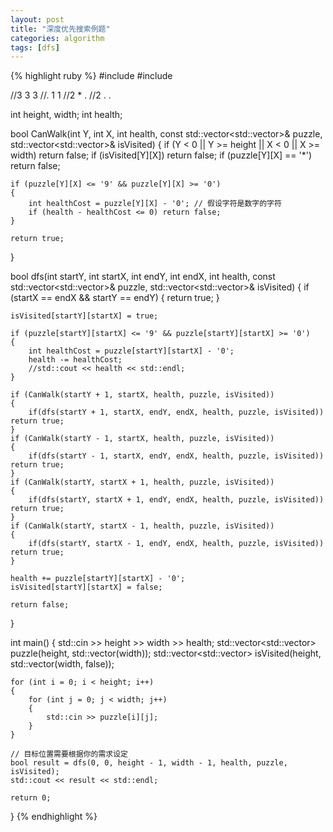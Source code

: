 ```yaml
---
layout: post
title: "深度优先搜索例题"
categories: algorithm
tags: [dfs]
---
```


{% highlight ruby %}
#include <iostream>
#include <vector>

//3 3 3
//. 1 1
//2 * .
//2 . .

int height, width;
int health;

bool CanWalk(int Y, int X, int health, 
    const std::vector<std::vector<char>>& puzzle, std::vector<std::vector<bool>>& isVisited)
{
    if (Y < 0 || Y >= height || X < 0 || X >= width) return false;
    if (isVisited[Y][X]) return false;
    if (puzzle[Y][X] == '*') return false;

    if (puzzle[Y][X] <= '9' && puzzle[Y][X] >= '0')
    {
        int healthCost = puzzle[Y][X] - '0'; // 假设字符是数字的字符
        if (health - healthCost <= 0) return false;
    }
    
    return true;
}

bool dfs(int startY, int startX, int endY, int endX, int health,
    const std::vector<std::vector<char>>& puzzle, std::vector<std::vector<bool>>& isVisited)
{
    if (startX == endX && startY == endY)
    {
        return true;
    }

    isVisited[startY][startX] = true;

    if (puzzle[startY][startX] <= '9' && puzzle[startY][startX] >= '0')
    {
        int healthCost = puzzle[startY][startX] - '0';
        health -= healthCost;
        //std::cout << health << std::endl;
    }

    if (CanWalk(startY + 1, startX, health, puzzle, isVisited))
    {
        if(dfs(startY + 1, startX, endY, endX, health, puzzle, isVisited)) return true;
    }
    if (CanWalk(startY - 1, startX, health, puzzle, isVisited))
    {
        if(dfs(startY - 1, startX, endY, endX, health, puzzle, isVisited)) return true;
    }
    if (CanWalk(startY, startX + 1, health, puzzle, isVisited))
    {
        if(dfs(startY, startX + 1, endY, endX, health, puzzle, isVisited)) return true;
    }
    if (CanWalk(startY, startX - 1, health, puzzle, isVisited))
    {
        if(dfs(startY, startX - 1, endY, endX, health, puzzle, isVisited)) return true;
    }

    health += puzzle[startY][startX] - '0';
    isVisited[startY][startX] = false;

    return false;
}

int main()
{
    std::cin >> height >> width >> health;
    std::vector<std::vector<char>> puzzle(height, std::vector<char>(width));
    std::vector<std::vector<bool>> isVisited(height, std::vector<bool>(width, false));

    for (int i = 0; i < height; i++)
    {
        for (int j = 0; j < width; j++)
        {
            std::cin >> puzzle[i][j];
        }
    }

    // 目标位置需要根据你的需求设定
    bool result = dfs(0, 0, height - 1, width - 1, health, puzzle, isVisited);
    std::cout << result << std::endl;

    return 0;
}
{% endhighlight %}